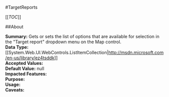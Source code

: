 #TargetReports

[[_TOC_]]

##About

**Summary:**  Gets or sets the list of options that are available for selection in the "Target report" dropdown menu on the Map control.   
**Data Type:** [[System.Web.UI.WebControls.ListItemCollection|http://msdn.microsoft.com/en-us/library/ez4tsddk]]  
**Accepted Values:**   
**Default Value:** null  
**Impacted Features:**   
**Purpose:**   
**Usage:**   
**Caveats:**   

